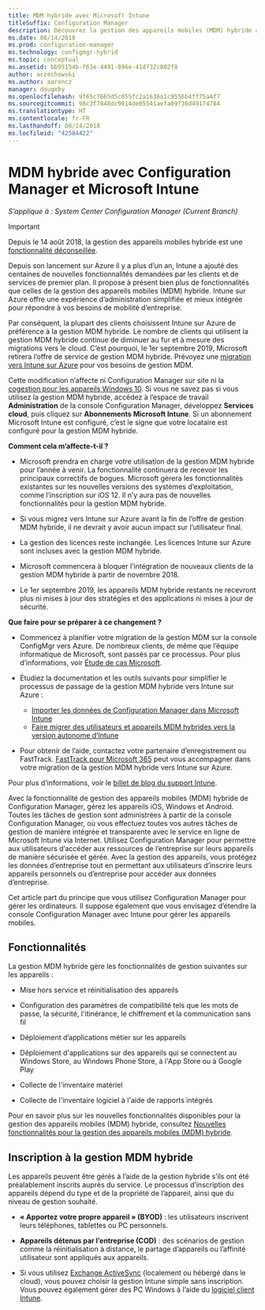 ```yaml
---
title: MDM hybride avec Microsoft Intune
titleSuffix: Configuration Manager
description: Découvrez la gestion des appareils mobiles (MDM) hybride avec Configuration Manager et Microsoft Intune.
ms.date: 08/14/2018
ms.prod: configuration-manager
ms.technology: configmgr-hybrid
ms.topic: conceptual
ms.assetid: bb95154b-f63e-4491-896e-41d732c802f8
author: aczechowski
ms.author: aaroncz
manager: dougeby
ms.openlocfilehash: 9f65c7665d5c055fc2a1636a1c9556b4ff75a4f7
ms.sourcegitcommit: 98c3f7848dc9014de05541aefa09f36d49174784
ms.translationtype: HT
ms.contentlocale: fr-FR
ms.lasthandoff: 08/14/2018
ms.locfileid: "42584422"
---
```

# <a name="hybrid-mdm-with-configuration-manager-and-microsoft-intune"></a>MDM hybride avec Configuration Manager et Microsoft Intune

*S’applique à : System Center Configuration Manager (Current Branch)*

> [!Important]  
> Depuis le 14 août 2018, la gestion des appareils mobiles hybride est une [fonctionnalité déconseillée](/sccm/core/plan-design/changes/deprecated/removed-and-deprecated-cmfeatures).
> <!--Intune feature 2683117-->Depuis son lancement sur Azure il y a plus d’un an, Intune a ajouté des centaines de nouvelles fonctionnalités demandées par les clients et de services de premier plan. Il propose à présent bien plus de fonctionnalités que celles de la gestion des appareils mobiles (MDM) hybride. Intune sur Azure offre une expérience d’administration simplifiée et mieux intégrée pour répondre à vos besoins de mobilité d’entreprise.
> 
> Par conséquent, la plupart des clients choisissent Intune sur Azure de préférence à la gestion MDM hybride. Le nombre de clients qui utilisent la gestion MDM hybride continue de diminuer au fur et à mesure des migrations vers le cloud. C’est pourquoi, le 1er septembre 2019, Microsoft retirera l’offre de service de gestion MDM hybride. Prévoyez une [migration vers Intune sur Azure](/sccm/mdm/deploy-use/migrate-hybridmdm-to-intunesa) pour vos besoins de gestion MDM. 
> 
> Cette modification n’affecte ni Configuration Manager sur site ni la [cogestion pour les appareils Windows 10](/sccm/core/clients/manage/co-management-overview). Si vous ne savez pas si vous utilisez la gestion MDM hybride, accédez à l’espace de travail **Administration** de la console Configuration Manager, développez **Services cloud**, puis cliquez sur **Abonnements Microsoft Intune**. Si un abonnement Microsoft Intune est configuré, c’est le signe que votre locataire est configuré pour la gestion MDM hybride.
> 
> **Comment cela m’affecte-t-il ?**
> 
> - Microsoft prendra en charge votre utilisation de la gestion MDM hybride pour l’année à venir. La fonctionnalité continuera de recevoir les principaux correctifs de bogues. Microsoft gèrera les fonctionnalités existantes sur les nouvelles versions des systèmes d’exploitation, comme l’inscription sur iOS 12. Il n’y aura pas de nouvelles fonctionnalités pour la gestion MDM hybride.  
> 
> - Si vous migrez vers Intune sur Azure avant la fin de l’offre de gestion MDM hybride, il ne devrait y avoir aucun impact sur l’utilisateur final.  
> 
> - La gestion des licences reste inchangée. Les licences Intune sur Azure sont incluses avec la gestion MDM hybride.  
> 
> - Microsoft commencera à bloquer l’intégration de nouveaux clients de la gestion MDM hybride à partir de novembre 2018.  
> 
> - Le 1er septembre 2019, les appareils MDM hybride restants ne recevront plus ni mises à jour des stratégies et des applications ni mises à jour de sécurité.  
> 
> **Que faire pour se préparer à ce changement ?**
> 
> - Commencez à planifier votre migration de la gestion MDM sur la console ConfigMgr vers Azure. De nombreux clients, de même que l’équipe informatique de Microsoft, sont passés par ce processus. Pour plus d’informations, voir [Étude de cas Microsoft](https://aka.ms/Intune_MSFT).  
> 
> - Étudiez la documentation et les outils suivants pour simplifier le processus de passage de la gestion MDM hybride vers Intune sur Azure :  
>     - [Importer les données de Configuration Manager dans Microsoft Intune](/sccm/mdm/deploy-use/migrate-import-data)  
>     - [Faire migrer des utilisateurs et appareils MDM hybrides vers la version autonome d’Intune](/sccm/mdm/deploy-use/migrate-hybridmdm-to-intunesa)  
> 
> - Pour obtenir de l’aide, contactez votre partenaire d’enregistrement ou FastTrack. [FastTrack pour Microsoft 365](https://aka.ms/hybrid_fasttrack) peut vous accompagner dans votre migration de la gestion MDM hybride vers Intune sur Azure. 
> 
> Pour plus d’informations, voir le [billet de blog du support Intune](https://aka.ms/hybrid_notification).



Avec la fonctionnalité de gestion des appareils mobiles (MDM) hybride de Configuration Manager, gérez les appareils iOS, Windows et Android. Toutes les tâches de gestion sont administrées à partir de la console Configuration Manager, où vous effectuez toutes vos autres tâches de gestion de manière intégrée et transparente avec le service en ligne de Microsoft Intune via Internet. Utilisez Configuration Manager pour permettre aux utilisateurs d’accéder aux ressources de l’entreprise sur leurs appareils de manière sécurisée et gérée. Avec la gestion des appareils, vous protégez les données d’entreprise tout en permettant aux utilisateurs d’inscrire leurs appareils personnels ou d’entreprise pour accéder aux données d’entreprise. 

Cet article part du principe que vous utilisez Configuration Manager pour gérer les ordinateurs. Il suppose également que vous envisagez d’étendre la console Configuration Manager avec Intune pour gérer les appareils mobiles. 



## <a name="capabilities"></a>Fonctionnalités

La gestion MDM hybride gère les fonctionnalités de gestion suivantes sur les appareils :

-   Mise hors service et réinitialisation des appareils  

-   Configuration des paramètres de compatibilité tels que les mots de passe, la sécurité, l'itinérance, le chiffrement et la communication sans fil  

-   Déploiement d’applications métier sur les appareils  

-   Déploiement d'applications sur des appareils qui se connectent au Windows Store, au Windows Phone Store, à l'App Store ou à Google Play  

-   Collecte de l'inventaire matériel  

-   Collecte de l'inventaire logiciel à l'aide de rapports intégrés  

Pour en savoir plus sur les nouvelles fonctionnalités disponibles pour la gestion des appareils mobiles (MDM) hybride, consultez [Nouvelles fonctionnalités pour la gestion des appareils mobiles (MDM) hybride](/sccm/mdm/understand/whats-new-in-hybrid-mobile-device-management).



## <a name="hybrid-mdm-enrollment"></a>Inscription à la gestion MDM hybride

Les appareils peuvent être gérés à l’aide de la gestion hybride s’ils ont été préalablement inscrits auprès du service. Le processus d’inscription des appareils dépend du type et de la propriété de l’appareil, ainsi que du niveau de gestion souhaité.

- **« Apportez votre propre appareil » (BYOD)** : les utilisateurs inscrivent leurs téléphones, tablettes ou PC personnels.  

- **Appareils détenus par l’entreprise (COD)** : des scénarios de gestion comme la réinitialisation à distance, le partage d’appareils ou l’affinité utilisateur sont appliqués aux appareils.  

- Si vous utilisez [Exchange ActiveSync](/sccm/mdm/plan-design/device-enrollment-methods#mobile-device-management-with-exchange-activesync-and-configuration-manager) (localement ou hébergé dans le cloud), vous pouvez choisir la gestion Intune simple sans inscription. Vous pouvez également gérer des PC Windows à l’aide du [logiciel client Intune](/intune/deploy-use/manage-windows-pcs-with-microsoft-intune).
